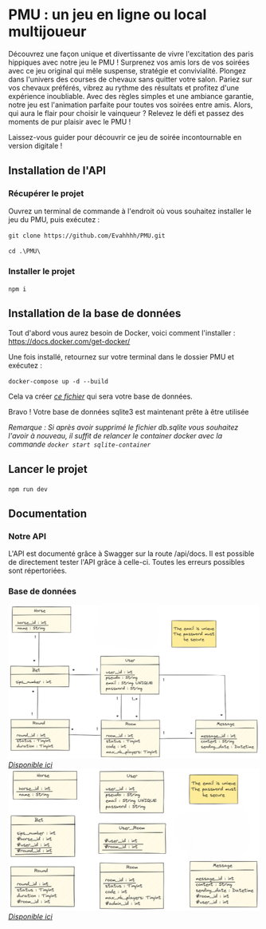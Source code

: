 # PMU : un jeu en ligne ou local multijoueur

Découvrez une façon unique et divertissante de vivre l'excitation des paris hippiques avec notre jeu le PMU ! Surprenez vos amis lors de vos soirées avec ce jeu original qui mêle suspense, stratégie et convivialité. Plongez dans l'univers des courses de chevaux sans quitter votre salon. Pariez sur vos chevaux préférés, vibrez au rythme des résultats et profitez d'une expérience inoubliable. Avec des règles simples et une ambiance garantie, notre jeu est l'animation parfaite pour toutes vos soirées entre amis. Alors, qui aura le flair pour choisir le vainqueur ? Relevez le défi et passez des moments de pur plaisir avec le PMU !

Laissez-vous guider pour découvrir ce jeu de soirée incontournable en version digitale ! 

## Installation de l'API
### Récupérer le projet
Ouvrez un terminal de commande à l'endroit où vous souhaitez installer le jeu du PMU, puis exécutez :

`git clone https://github.com/Evahhhh/PMU.git`

`cd .\PMU\`

### Installer le projet
`npm i`

## Installation de la base de données
Tout d'abord vous aurez besoin de Docker, voici comment l'installer : https://docs.docker.com/get-docker/

Une fois installé, retournez sur votre terminal dans le dossier PMU et exécutez :

`docker-compose up -d --build`

Cela va créer *[ce fichier](/database/db.sqlite)* qui sera votre base de données.

Bravo ! Votre base de données sqlite3 est maintenant prête à être utilisée

*Remarque : Si après avoir supprimé le fichier db.sqlite vous souhaitez l'avoir à nouveau, il suffit de relancer le container docker avec la commande `docker start sqlite-container`*

## Lancer le projet
`npm run dev`


## Documentation
### Notre API
L'API est documenté grâce à Swagger sur la route /api/docs. Il est possible de directement tester l'API grâce à celle-ci. Toutes les erreurs possibles sont répertoriées.

### Base de données
![UML_1](src/doc/database/UML_1.png)
*[Disponible ici](src/doc/database/UML_1.png)*
![UML_2](src/doc/database/UML_2.png)
*[Disponible ici](src/doc/database/UML_2.png)*